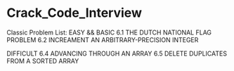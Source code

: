 # Crack_Code_Interview

Classic Problem List:
EASY && BASIC
6.1 THE DUTCH NATIONAL FLAG PROBLEM
6.2 INCREAMENT AN ARBITRARY-PRECISION INTEGER

DIFFICULT
6.4 ADVANCING THROUGH AN ARRAY
6.5 DELETE DUPLICATES FROM A SORTED ARRAY
